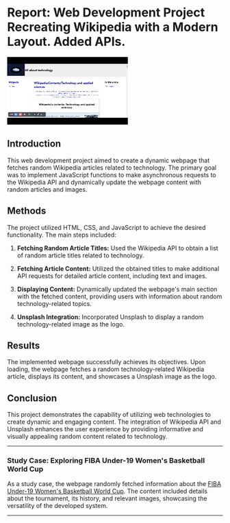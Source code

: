 # Report: Web Development Project Recreating Wikipedia with a Modern Layout. Added APIs.

![video](assets/images/video.gif)

## Introduction

This web development project aimed to create a dynamic webpage that fetches random Wikipedia articles related to technology. The primary goal was to implement JavaScript functions to make asynchronous requests to the Wikipedia API and dynamically update the webpage content with random articles and images.

## Methods

The project utilized HTML, CSS, and JavaScript to achieve the desired functionality. The main steps included:

1. **Fetching Random Article Titles:** Used the Wikipedia API to obtain a list of random article titles related to technology.

2. **Fetching Article Content:** Utilized the obtained titles to make additional API requests for detailed article content, including text and images.

3. **Displaying Content:** Dynamically updated the webpage's main section with the fetched content, providing users with information about random technology-related topics.

4. **Unsplash Integration:** Incorporated Unsplash to display a random technology-related image as the logo.

## Results

The implemented webpage successfully achieves its objectives. Upon loading, the webpage fetches a random technology-related Wikipedia article, displays its content, and showcases a Unsplash image as the logo.

## Conclusion

This project demonstrates the capability of utilizing web technologies to create dynamic and engaging content. The integration of Wikipedia API and Unsplash enhances the user experience by providing informative and visually appealing random content related to technology.

---

### Study Case: Exploring FIBA Under-19 Women's Basketball World Cup

As a study case, the webpage randomly fetched information about the [FIBA Under-19 Women's Basketball World Cup](https://en.wikipedia.org/wiki/FIBA_Under-19_Women%27s_Basketball_World_Cup). The content included details about the tournament, its history, and relevant images, showcasing the versatility of the developed system.

---
